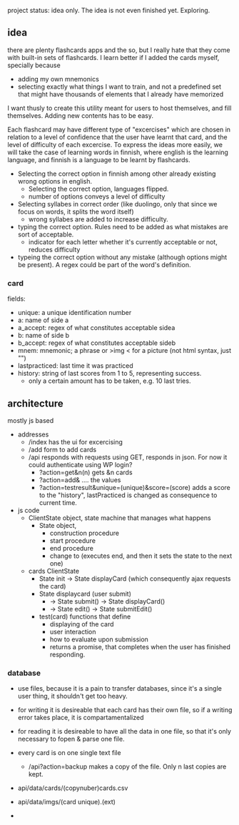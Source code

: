 project status: idea only. The idea is not even finished yet. Exploring.

## idea
there are plenty flashcards apps and the so, but I really hate that they come with built-in sets of flashcards. I learn better if I added the cards myself, specially because
* adding my own mnemonics
* selecting exactly what things I want to train, and not a predefined set that might have thousands of elements that I already have memorized

I want thusly to create this utility meant for users to host themselves, and fill themselves. Adding new contents has to be easy.

Each flashcard may have different type of "excercises" which are chosen in relation to a level of confidence that the user have learnt that card, and the level of difficulty of each excercise.
To express the ideas more easily, we will take the case of learning words in finnish, where english is the learning language, and finnish is a language to be learnt by flashcards.
* Selecting the correct option in finnish among other already existing wrong options in english.
  * Selecting the correct option, languages flipped.
  * number of options conveys a level of difficulty
* Selecting syllabes in correct order (like duolingo, only that since we focus on words, it splits the word itself)
  * wrong syllabes are added to increase difficulty.
* typing the correct option. Rules need to be added as what mistakes are sort of acceptable.
  * indicator for each letter whether it's currently acceptable or not, reduces difficulty
* typeing the correct option without any mistake (although options might be present). A regex could be part of the word's definition.

### card
fields:
* unique: a unique identification number
* a: name of side a
* a_accept: regex of what constitutes acceptable sidea
* b: name of side b
* b_accept: regex of what constitutes acceptable sideb
* mnem: mnemonic; a phrase or &gt;img &lt; for a picture (not html syntax, just "<img the_url>")
* lastpracticed: last time it was practiced
* history: string of last scores from 1 to 5, representing success. 
  * only a certain amount has to be taken, e.g. 10 last tries.
## architecture
mostly js based
* addresses
  * /index has the ui for excercising
  * /add form to add cards
  * /api responds with requests using GET, responds in json. For now it could authenticate using WP login?
    * ?action=get&n(n) gets &n cards
    * ?action=add& .... the values
    * ?action=testresult&unique=(unique)&score=(score) adds a score to the "history", lastPracticed is changed as consequence to current time.
* js code
  * ClientState object, state machine that manages what happens
    * State object,
      * construction procedure
      * start procedure
      * end procedure
      * change to (executes end, and then it sets the state to the next one)
  * cards ClientState
    * State init -> State displayCard (which consequently ajax requests the card)
    * State displaycard (user submit)
      * -> State submit() -> State displayCard()
      * -> State edit() -> State submitEdit()
    * test(card) functions that define 
      * displaying of the card
      * user interaction
      * how to evaluate upon submission
      * returns a promise, that completes when the user has finished responding.
### database
* use files, because it is a pain to transfer databases, since it's a single user thing, it shouldn't get too heavy.

* for writing it is desireable that each card has their own file, so if a writing error takes place, it is compartamentalized
* for reading it is desireable to have all the data in one file, so that it's only necessary to fopen & parse one file.
* every card is on one single text file
  * /api?action=backup makes a copy of the file. Only n last copies are kept.

* api/data/cards/(copynuber)cards.csv
* api/data/imgs/(card unique).(ext)
* 